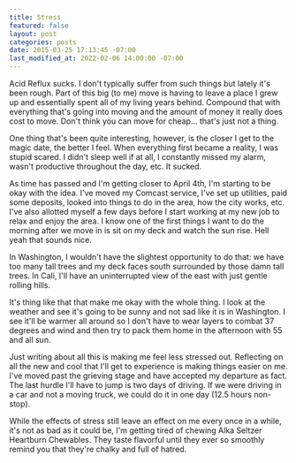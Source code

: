 ```yaml
---
title: Stress
featured: false
layout: post
categories: posts
date: 2015-03-25 17:13:45 -07:00
last_modified_at: 2022-02-06 14:00:00 -07:00
---
```


Acid Reflux sucks. I don't typically suffer from such things but lately it's been rough. Part of this big (to me) move is having to leave a place I grew up and essentially spent all of my living years behind. Compound that with everything that's going into moving and the amount of money it really does cost to move. Don't think you can move for cheap… that's just not a thing.

One thing that's been quite interesting, however, is the closer I get to the magic date, the better I feel. When everything first became a reality, I was stupid scared. I didn't sleep well if at all, I constantly missed my alarm, wasn't productive throughout the day, etc. It sucked.

As time has passed and I'm getting closer to April 4th, I'm starting to be okay with the idea. I've moved my Comcast service, I've set up utilities, paid some deposits, looked into things to do in the area, how the city works, etc. I've also allotted myself a few days before I start working at my new job to relax and enjoy the area. I know one of the first things I want to do the morning after we move in is sit on my deck and watch the sun rise. Hell yeah that sounds nice.

In Washington, I wouldn't have the slightest opportunity to do that: we have too many tall trees and my deck faces south surrounded by those damn tall trees. In Cali, I'll have an uninterrupted view of the east with just gentle rolling hills.

It's thing like that that make me okay with the whole thing. I look at the weather and see it's going to be sunny and not sad like it is in Washington. I see it'll be warmer all around so I don't have to wear layers to combat 37 degrees and wind and then try to pack them home in the afternoon with 55 and all sun.

Just writing about all this is making me feel less stressed out. Reflecting on all the new and cool that I'll get to experience is making things easier on me. I've moved past the grieving stage and have accepted my departure as fact. The last hurdle I'll have to jump is two days of driving. If we were driving in a car and not a moving truck, we could do it in one day (12.5 hours non-stop).

While the effects of stress still leave an effect on me every once in a while, it's not as bad as it could be, I'm getting tired of chewing Alka Seltzer Heartburn Chewables. They taste flavorful until they ever so smoothly remind you that they're chalky and full of hatred.

